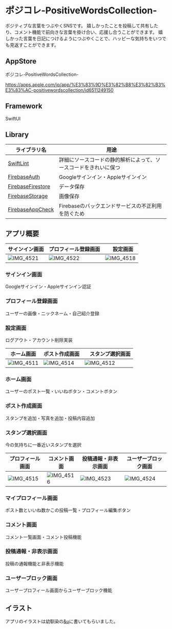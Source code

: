 # ポジコレ-PositiveWordsCollection-
ポジティブな言葉をつぶやくSNSです。
嬉しかったことを投稿して共有したり、コメント機能で前向きな言葉を掛け合い、応援し合うことができます。
嬉しかった言葉を日記につけるようにつぶやくことで、ハッピーな気持ちをいつでも見返すことができます。

## AppStore
ポジコレ-PositiveWordsCollection-

https://apps.apple.com/jp/app/%E3%83%9D%E3%82%B8%E3%82%B3%E3%83%AC-positivewordscollection/id6511249150
## Framework
SwiftUI

## Library
| ライブラリ名  | 用途 |
| ------------- | ------------- |
| [SwiftLint](https://github.com/realm/SwiftLint) | 詳細にソースコードの静的解析によって、ソースコードをきれいに保つ |
| [FirebaseAuth](https://github.com/firebase/firebase-ios-sdk)  | Googleサインイン・Appleサインイン   |
| [FirebaseFirestore](https://github.com/firebase/firebase-ios-sdk)  | データ保存 |
| [FirebaseStorage](https://github.com/firebase/firebase-ios-sdk) | 画像保存  |
| [FirebaseAppCheck](https://github.com/firebase/firebase-ios-sdk)  | Firebaseのバックエンドサービスの不正利用を防ぐため  |

## アプリ概要

| サインイン画面  | プロフィール登録画面 |　設定画面 |
| ------------- | ------------- | ------------- |
| ![IMG_4521](https://github.com/user-attachments/assets/abe54dc3-3f20-4b7e-aa1b-61b1ef0cd03b) | ![IMG_4522](https://github.com/user-attachments/assets/23460a8b-4ec7-4560-944b-c38fb46de806) | ![IMG_4518](https://github.com/user-attachments/assets/7ba710c2-30f7-4710-a358-ee417948f1d0) |
### サインイン画面
Googleサインイン・Appleサインイン認証
### プロフィール登録画面
ユーザーの画像・ニックネーム・自己紹介登録
### 設定画面
ログアウト・アカウント削除実装


| ホーム画面 | ポスト作成画面 |　スタンプ選択画面 |
| ------------- | ------------- | ------------- | 
| ![IMG_4511](https://github.com/user-attachments/assets/400eea1d-7ca9-4d7b-b0ed-5e219b9c6a22) | ![IMG_4514](https://github.com/user-attachments/assets/7d917c92-112a-482d-a840-e096fb758257) | ![IMG_4512](https://github.com/user-attachments/assets/7b4865c5-eefe-4c06-9c2f-f965da130d87) |
### ホーム画面
ユーザーのポスト一覧・いいねボタン・コメントボタン
### ポスト作成画面
スタンプを追加・写真を追加・投稿内容追加
### スタンプ選択画面
今の気持ちに一番近いスタンプを選択


| プロフィール画面  | コメント画面 | 投稿通報・非表示画面 | ユーザーブロック画面 |
| ------------- | ------------- | ------------- | ------------- |
|  ![IMG_4515](https://github.com/user-attachments/assets/89c89240-6073-4cfa-be3e-dc3c3ba56f5c) | ![IMG_4516](https://github.com/user-attachments/assets/740a7839-0174-475a-891c-61907854a1f8) | ![IMG_4523](https://github.com/user-attachments/assets/84511d46-0f40-4c6a-8e3f-962bd3152d63) | ![IMG_4524](https://github.com/user-attachments/assets/1e797cb1-369e-4cdc-8e7f-837920b9ec0d) |
### マイプロフィール画面
ポスト数といいね数かこの投稿一覧・プロフィール編集ボタン
### コメント画面
コメント一覧画面・コメント投稿機能
### 投稿通報・非表示画面
投稿の通報機能と非表示機能
### ユーザーブロック画面
ユーザープロフィール画面からユーザーブロック機能
## イラスト
アプリのイラストは幼馴染の[&u](https://x.com/a75466395)に書いてもらいました。
